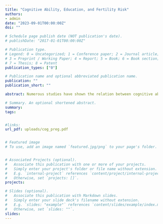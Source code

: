 ```yaml
---
title: "Cognitive Ability, Education, and Fertility Risk"
authors:
- admin
date: "2023-09-01T00:00:00Z"
doi: ""

# Schedule page publish date (NOT publication's date).
# publishDate: "2017-01-01T00:00:00Z"

# Publication type.
# Legend: 0 = Uncategorized; 1 = Conference paper; 2 = Journal article;
# 3 = Preprint / Working Paper; 4 = Report; 5 = Book; 6 = Book section;
# 7 = Thesis; 8 = Patent
publication_types: ["0"]

# Publication name and optional abbreviated publication name.
publication: ""
publication_short: ""

abstract: Numerous studies have shown the relation between cognitive ability, educational attainment, wages, and behavioral outcomes such as teen pregnancies. In this paper, I jointly study cognitive ability, educational attainment, wages, and fertility to quantify which fraction of the relation between cognitive ability and fertility timing is explained through the effects of cognitive ability on wages and educational attainment. First, the paper presents empirical evidence on the relationship between cognitive skills, childbirth timing, and intention using NLSY79 data. In addition, a life cycle model is developed and estimated to show how wages, marriage, education outcomes, and contraception costs explain differences in fertility timing among women with different cognitive abilities. In order to explain the data, the model needs heterogeneous contraception costs by ability, which I interpret as evidence that cognitive ability affects fertility timing beyond education and opportunity cost. Finally, I use the model to analyze how decreasing contraception costs reduces early pregnancies and affects women's educational outcomes. Lower contraception costs do not increase college attendance, as these women are not attending college because it is too costly. Finally, I use NLSY97 data to study the decline in teen pregnancies during the '90s, finding that a reduction in the cost of contraception and an increase in college access for women in this cohort relative to the NLSY79 cohort explains most of the decline. 

# Summary. An optional shortened abstract.
summary: 
tags:


#links:
url_pdf: uploads/cog_preg.pdf


# Featured image
# To use, add an image named `featured.jpg/png` to your page's folder. 


# Associated Projects (optional).
#   Associate this publication with one or more of your projects.
#   Simply enter your project's folder or file name without extension.
#   E.g. `internal-project` references `content/project/internal-project/index.md`.
#   Otherwise, set `projects: []`.
projects:

# Slides (optional).
#   Associate this publication with Markdown slides.
#   Simply enter your slide deck's filename without extension.
#   E.g. `slides: "example"` references `content/slides/example/index.md`.
#   Otherwise, set `slides: ""`.
slides:
---
```



